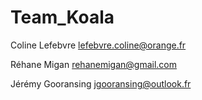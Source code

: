 # Team_Koala

Coline Lefebvre lefebvre.coline@orange.fr

Réhane Migan rehanemigan@gmail.com

Jérémy Gooransing jgooransing@outlook.fr

